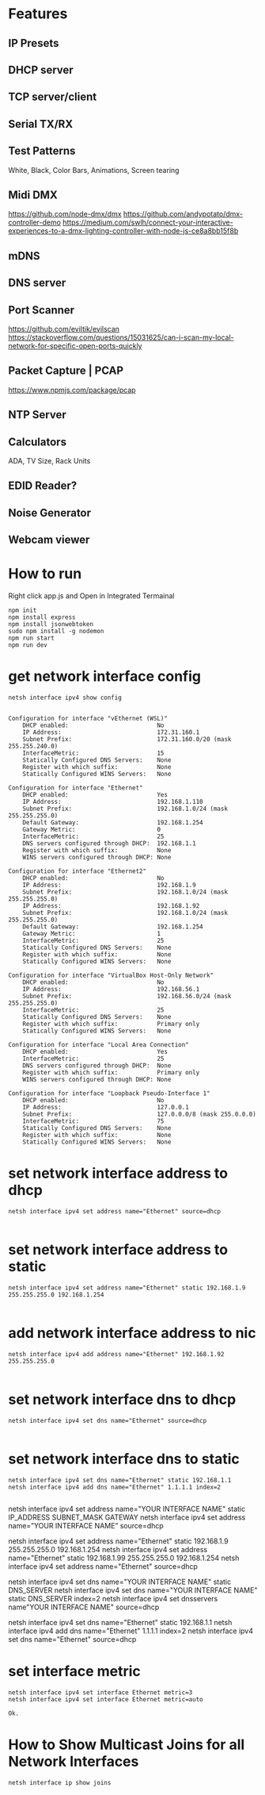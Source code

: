 # Features

## IP Presets

## DHCP server 

## TCP server/client

## Serial TX/RX

## Test Patterns
White, Black, Color Bars, Animations, Screen tearing

## Midi DMX
https://github.com/node-dmx/dmx
https://github.com/andypotato/dmx-controller-demo
https://medium.com/swlh/connect-your-interactive-experiences-to-a-dmx-lighting-controller-with-node-js-ce8a8bb15f8b

## mDNS

## DNS server

## Port Scanner
https://github.com/eviltik/evilscan
https://stackoverflow.com/questions/15031625/can-i-scan-my-local-network-for-specific-open-ports-quickly

## Packet Capture | PCAP
https://www.npmjs.com/package/pcap

## NTP Server
## Calculators
ADA, TV Size, Rack Units
## EDID Reader?
## Noise Generator
## Webcam viewer




# How to run
Right click app.js and Open in Integrated Termainal
```
npm init
npm install express
npm install jsonwebtoken
sudo npm install -g nodemon
npm run start
npm run dev
```

# get network interface config
```
netsh interface ipv4 show config
```
```

Configuration for interface "vEthernet (WSL)"
    DHCP enabled:                         No
    IP Address:                           172.31.160.1
    Subnet Prefix:                        172.31.160.0/20 (mask 255.255.240.0)
    InterfaceMetric:                      15
    Statically Configured DNS Servers:    None
    Register with which suffix:           None
    Statically Configured WINS Servers:   None

Configuration for interface "Ethernet"
    DHCP enabled:                         Yes
    IP Address:                           192.168.1.110
    Subnet Prefix:                        192.168.1.0/24 (mask 255.255.255.0)
    Default Gateway:                      192.168.1.254
    Gateway Metric:                       0
    InterfaceMetric:                      25
    DNS servers configured through DHCP:  192.168.1.1
    Register with which suffix:           None
    WINS servers configured through DHCP: None

Configuration for interface "Ethernet2"
    DHCP enabled:                         No
    IP Address:                           192.168.1.9
    Subnet Prefix:                        192.168.1.0/24 (mask 255.255.255.0)
    IP Address:                           192.168.1.92
    Subnet Prefix:                        192.168.1.0/24 (mask 255.255.255.0)
    Default Gateway:                      192.168.1.254
    Gateway Metric:                       1
    InterfaceMetric:                      25
    Statically Configured DNS Servers:    None
    Register with which suffix:           None
    Statically Configured WINS Servers:   None

Configuration for interface "VirtualBox Host-Only Network"
    DHCP enabled:                         No
    IP Address:                           192.168.56.1
    Subnet Prefix:                        192.168.56.0/24 (mask 255.255.255.0)
    InterfaceMetric:                      25
    Statically Configured DNS Servers:    None
    Register with which suffix:           Primary only
    Statically Configured WINS Servers:   None

Configuration for interface "Local Area Connection"
    DHCP enabled:                         Yes
    InterfaceMetric:                      25
    DNS servers configured through DHCP:  None
    Register with which suffix:           Primary only
    WINS servers configured through DHCP: None

Configuration for interface "Loopback Pseudo-Interface 1"
    DHCP enabled:                         No
    IP Address:                           127.0.0.1
    Subnet Prefix:                        127.0.0.0/8 (mask 255.0.0.0)
    InterfaceMetric:                      75
    Statically Configured DNS Servers:    None
    Register with which suffix:           None
    Statically Configured WINS Servers:   None
```

# set network interface address to dhcp
```
netsh interface ipv4 set address name="Ethernet" source=dhcp
```
```

```

# set network interface address to static
```
netsh interface ipv4 set address name="Ethernet" static 192.168.1.9 255.255.255.0 192.168.1.254
```
```

```

# add network interface address to nic
```
netsh interface ipv4 add address name="Ethernet" 192.168.1.92 255.255.255.0
```
```

```

# set network interface dns to dhcp
```
netsh interface ipv4 set dns name="Ethernet" source=dhcp
```
```

```

# set network interface dns to static
```
netsh interface ipv4 set dns name="Ethernet" static 192.168.1.1
netsh interface ipv4 add dns name="Ethernet" 1.1.1.1 index=2
```
```

```





netsh interface ipv4 set address name="YOUR INTERFACE NAME" static IP_ADDRESS SUBNET_MASK GATEWAY
netsh interface ipv4 set address name=”YOUR INTERFACE NAME” source=dhcp

netsh interface ipv4 set address name="Ethernet" static 192.168.1.9 255.255.255.0 192.168.1.254
netsh interface ipv4 set address name="Ethernet" static 192.168.1.99 255.255.255.0 192.168.1.254
netsh interface ipv4 set address name="Ethernet" source=dhcp


netsh interface ipv4 set dns name="YOUR INTERFACE NAME" static DNS_SERVER
netsh interface ipv4 set dns name="YOUR INTERFACE NAME" static DNS_SERVER index=2
netsh interface ipv4 set dnsservers name"YOUR INTERFACE NAME" source=dhcp

netsh interface ipv4 set dns name="Ethernet" static 192.168.1.1
netsh interface ipv4 add dns name="Ethernet" 1.1.1.1 index=2
netsh interface ipv4 set dns name="Ethernet" source=dhcp




# set interface metric
```
netsh interface ipv4 set interface Ethernet metric=3
netsh interface ipv4 set interface Ethernet metric=auto
```
```
Ok.

```



# How to Show Multicast Joins for all Network Interfaces
```
netsh interface ip show joins
```